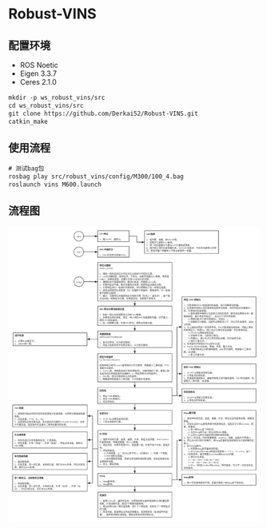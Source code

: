 # Robust-VINS

## 配置环境
- ROS Noetic
- Eigen 3.3.7
- Ceres 2.1.0

```shell
mkdir -p ws_robust_vins/src
cd ws_robust_vins/src
git clone https://github.com/Derkai52/Robust-VINS.git
catkin_make
```

## 使用流程
```shell
# 测试bag包
rosbag play src/robust_vins/config/M300/100_4.bag
roslaunch vins M600.launch
```

## 流程图
![Image](./vins流程.png)
